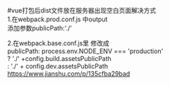 #vue打包后dist文件放在服务器出现空白页面解决方式  
1.在webpack.prod.conf.js 中output  
添加参数publicPath:'./'  
  
2.在webpack.base.conf.js里 修改成  
publicPath: process.env.NODE_ENV === 'production'  
  ? './' +config.build.assetsPublicPath  
  : './' + config.dev.assetsPublicPath  
https://www.jianshu.com/p/135cfba29bad  